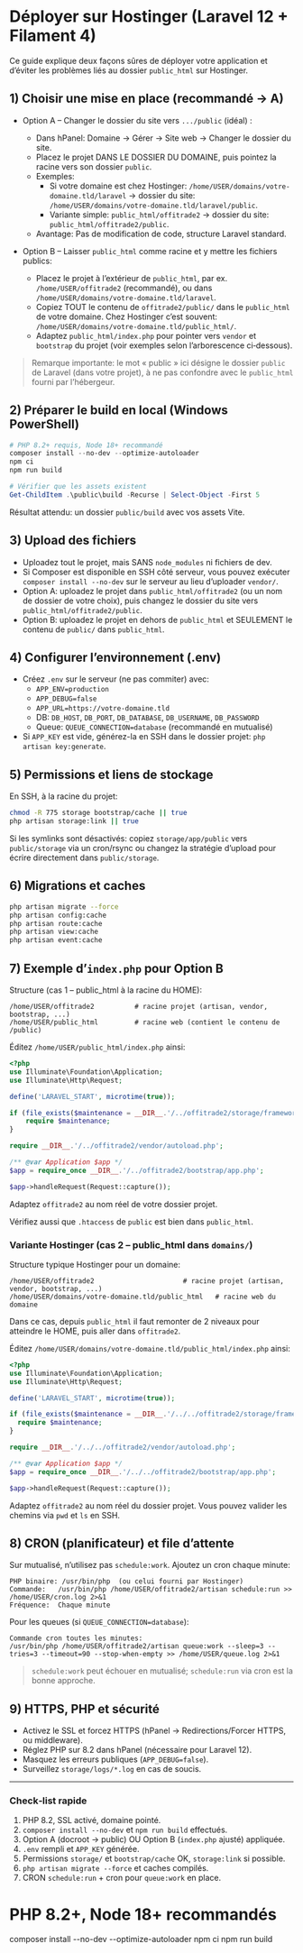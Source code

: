 # Déployer sur Hostinger (Laravel 12 + Filament 4)

Ce guide explique deux façons sûres de déployer votre application et d’éviter les problèmes liés au dossier `public_html` sur Hostinger.

## 1) Choisir une mise en place (recommandé → A)

- Option A – Changer le dossier du site vers `.../public` (idéal) :
  - Dans hPanel: Domaine → Gérer → Site web → Changer le dossier du site.
  - Placez le projet DANS LE DOSSIER DU DOMAINE, puis pointez la racine vers son dossier `public`.
  - Exemples:
    - Si votre domaine est chez Hostinger: `/home/USER/domains/votre-domaine.tld/laravel` → dossier du site: `/home/USER/domains/votre-domaine.tld/laravel/public`.
    - Variante simple: `public_html/offitrade2` → dossier du site: `public_html/offitrade2/public`.
  - Avantage: Pas de modification de code, structure Laravel standard.

- Option B – Laisser `public_html` comme racine et y mettre les fichiers publics:
  - Placez le projet à l’extérieur de `public_html`, par ex. `/home/USER/offitrade2` (recommandé), ou dans `/home/USER/domains/votre-domaine.tld/laravel`.
  - Copiez TOUT le contenu de `offitrade2/public/` dans le `public_html` de votre domaine. Chez Hostinger c’est souvent: `/home/USER/domains/votre-domaine.tld/public_html/`.
  - Adaptez `public_html/index.php` pour pointer vers `vendor` et `bootstrap` du projet (voir exemples selon l’arborescence ci‑dessous).

> Remarque importante: le mot « public » ici désigne le dossier `public` de Laravel (dans votre projet), à ne pas confondre avec le `public_html` fourni par l’hébergeur.

## 2) Préparer le build en local (Windows PowerShell)

```powershell
# PHP 8.2+ requis, Node 18+ recommandé
composer install --no-dev --optimize-autoloader
npm ci
npm run build

# Vérifier que les assets existent
Get-ChildItem .\public\build -Recurse | Select-Object -First 5
```

Résultat attendu: un dossier `public/build` avec vos assets Vite.

## 3) Upload des fichiers

- Uploadez tout le projet, mais SANS `node_modules` ni fichiers de dev.
- Si Composer est disponible en SSH côté serveur, vous pouvez exécuter `composer install --no-dev` sur le serveur au lieu d’uploader `vendor/`.
- Option A: uploadez le projet dans `public_html/offitrade2` (ou un nom de dossier de votre choix), puis changez le dossier du site vers `public_html/offitrade2/public`.
- Option B: uploadez le projet en dehors de `public_html` et SEULEMENT le contenu de `public/` dans `public_html`.

## 4) Configurer l’environnement (.env)

- Créez `.env` sur le serveur (ne pas commiter) avec:
  - `APP_ENV=production`
  - `APP_DEBUG=false`
  - `APP_URL=https://votre-domaine.tld`
  - DB: `DB_HOST`, `DB_PORT`, `DB_DATABASE`, `DB_USERNAME`, `DB_PASSWORD`
  - Queue: `QUEUE_CONNECTION=database` (recommandé en mutualisé)
- Si `APP_KEY` est vide, générez-la en SSH dans le dossier projet: `php artisan key:generate`.

## 5) Permissions et liens de stockage

En SSH, à la racine du projet:

```bash
chmod -R 775 storage bootstrap/cache || true
php artisan storage:link || true
```

Si les symlinks sont désactivés: copiez `storage/app/public` vers `public/storage` via un cron/rsync ou changez la stratégie d’upload pour écrire directement dans `public/storage`.

## 6) Migrations et caches

```bash
php artisan migrate --force
php artisan config:cache
php artisan route:cache
php artisan view:cache
php artisan event:cache
```

## 7) Exemple d’`index.php` pour Option B

Structure (cas 1 – public_html à la racine du HOME):

```
/home/USER/offitrade2          # racine projet (artisan, vendor, bootstrap, ...)
/home/USER/public_html         # racine web (contient le contenu de /public)
```

Éditez `/home/USER/public_html/index.php` ainsi:

```php
<?php
use Illuminate\Foundation\Application;
use Illuminate\Http\Request;

define('LARAVEL_START', microtime(true));

if (file_exists($maintenance = __DIR__.'/../offitrade2/storage/framework/maintenance.php')) {
    require $maintenance;
}

require __DIR__.'/../offitrade2/vendor/autoload.php';

/** @var Application $app */
$app = require_once __DIR__.'/../offitrade2/bootstrap/app.php';

$app->handleRequest(Request::capture());
```

Adaptez `offitrade2` au nom réel de votre dossier projet.

Vérifiez aussi que `.htaccess` de `public` est bien dans `public_html`.

### Variante Hostinger (cas 2 – public_html dans `domains/`)

Structure typique Hostinger pour un domaine:

```
/home/USER/offitrade2                      # racine projet (artisan, vendor, bootstrap, ...)
/home/USER/domains/votre-domaine.tld/public_html   # racine web du domaine
```

Dans ce cas, depuis `public_html` il faut remonter de 2 niveaux pour atteindre le HOME, puis aller dans `offitrade2`.

Éditez `/home/USER/domains/votre-domaine.tld/public_html/index.php` ainsi:

```php
<?php
use Illuminate\Foundation\Application;
use Illuminate\Http\Request;

define('LARAVEL_START', microtime(true));

if (file_exists($maintenance = __DIR__.'/../../offitrade2/storage/framework/maintenance.php')) {
  require $maintenance;
}

require __DIR__.'/../../offitrade2/vendor/autoload.php';

/** @var Application $app */
$app = require_once __DIR__.'/../../offitrade2/bootstrap/app.php';

$app->handleRequest(Request::capture());
```

Adaptez `offitrade2` au nom réel du dossier projet. Vous pouvez valider les chemins via `pwd` et `ls` en SSH.

## 8) CRON (planificateur) et file d’attente

Sur mutualisé, n’utilisez pas `schedule:work`. Ajoutez un cron chaque minute:

```
PHP binaire: /usr/bin/php  (ou celui fourni par Hostinger)
Commande:   /usr/bin/php /home/USER/offitrade2/artisan schedule:run >> /home/USER/cron.log 2>&1
Fréquence:  Chaque minute
```

Pour les queues (si `QUEUE_CONNECTION=database`):

```
Commande cron toutes les minutes:
/usr/bin/php /home/USER/offitrade2/artisan queue:work --sleep=3 --tries=3 --timeout=90 --stop-when-empty >> /home/USER/queue.log 2>&1
```

> `schedule:work` peut échouer en mutualisé; `schedule:run` via cron est la bonne approche.

## 9) HTTPS, PHP et sécurité

- Activez le SSL et forcez HTTPS (hPanel → Redirections/Forcer HTTPS, ou middleware).
- Réglez PHP sur 8.2 dans hPanel (nécessaire pour Laravel 12).
- Masquez les erreurs publiques (`APP_DEBUG=false`).
- Surveillez `storage/logs/*.log` en cas de soucis.

---

### Check‑list rapide

1. PHP 8.2, SSL activé, domaine pointé.
2. `composer install --no-dev` et `npm run build` effectués.
3. Option A (docroot → public) OU Option B (`index.php` ajusté) appliquée.
4. `.env` rempli et `APP_KEY` générée.
5. Permissions `storage/` et `bootstrap/cache` OK, `storage:link` si possible.
6. `php artisan migrate --force` et caches compilés.
7. CRON `schedule:run` + cron pour `queue:work` en place.

# PHP 8.2+, Node 18+ recommandés
composer install --no-dev --optimize-autoloader
npm ci
npm run build